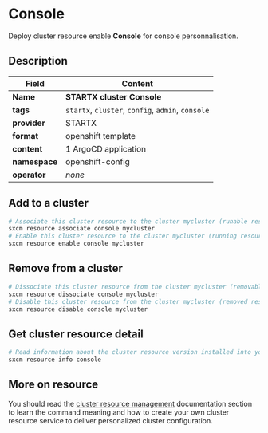 # Console

Deploy cluster resource enable **Console** for console personnalisation.

## Description

| Field         | Content                                           |
| ------------- | ------------------------------------------------- |
| **Name**      | **STARTX cluster Console**                        |
| **tags**      | `startx`, `cluster`, `config`, `admin`, `console` |
| **provider**  | STARTX                                            |
| **format**    | openshift template                                |
| **content**   | 1 ArgoCD application                              |
| **namespace** | openshift-config                                  |
| **operator**  | _none_                                            |

## Add to a cluster

```bash
# Associate this cluster resource to the cluster mycluster (runable resource)
sxcm resource associate console mycluster
# Enable this cluster resource to the cluster mycluster (running resource)
sxcm resource enable console mycluster
```

## Remove from a cluster

```bash
# Dissociate this cluster resource from the cluster mycluster (removable resource)
sxcm resource dissociate console mycluster
# Disable this cluster resource from the cluster mycluster (removed resource)
sxcm resource disable console mycluster
```

## Get cluster resource detail

```bash
# Read information about the cluster resource version installed into your host (local)
sxcm resource info console
```

## More on resource

You should read the [cluster resource management](../../4-cluster-resources) documentation section to learn the command
meaning and how to create your own cluster resource service to deliver personalized cluster configuration.
